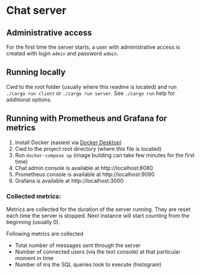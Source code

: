 # Chat server

## Administrative access
For the first time the server starts, a user with administrative access is created with login `admin` and password `admin`.

## Running locally

Cwd to the root folder (usually where this readme is located) and run `./cargo run client` or `./cargo run server`. See `./cargo run` help for additional options.

## Running with Prometheus and Grafana for metrics
1. Install Docker (easiest via [Docker Desktop](https://www.docker.com/products/docker-desktop/))
2. Cwd to the project root directory (where this file is located)
3. Run `docker-compose up` (image building can take few minutes for the first time)
4. Chat admin console is available at http://localhost:8080
5. Prometheus console is available at http://localhost:9090
6. Grafana is available at http://localhost:3000

### Collected metrics:
Metrics are collected for the duration of the server running. They are reset each time the server is stopped. Next instance will start counting from the beginning (usually 0).

Following metrics are collected
- Total number of messages sent through the server
- Number of connected users (via the text console) at that particular moment in time
- Number of ms the SQL queries took to execute (histogram)
